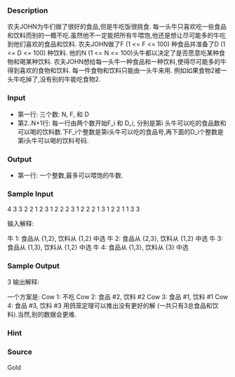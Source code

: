 
### Description
农夫JOHN为牛们做了很好的食品,但是牛吃饭很挑食. 每一头牛只喜欢吃一些食品和饮料而别的一概不吃.虽然他不一定能把所有牛喂饱,他还是想让尽可能多的牛吃到他们喜欢的食品和饮料. 农夫JOHN做了F (1 <= F <= 100) 种食品并准备了D (1 <= D <= 100) 种饮料. 他的N (1 <= N <= 100)头牛都以决定了是否愿意吃某种食物和喝某种饮料. 农夫JOHN想给每一头牛一种食品和一种饮料,使得尽可能多的牛得到喜欢的食物和饮料. 每一件食物和饮料只能由一头牛来用. 例如如果食物2被一头牛吃掉了,没有别的牛能吃食物2. 
### Input
* 第一行: 三个数: N, F, 和 D 
* 第2..N+1行: 每一行由两个数开始F_i 和 D_i, 分别是第i 头牛可以吃的食品数和可以喝的饮料数.下F_i个整数是第i头牛可以吃的食品号,再下面的D_i个整数是第i头牛可以喝的饮料号码.
### Output
* 第一行: 一个整数,最多可以喂饱的牛数. 
### Sample Input
4 3 3
2 2 1 2 3 1
2 2 2 3 1 2
2 2 1 3 1 2
2 1 1 3 3

输入解释:

牛 1:  食品从 {1,2}, 饮料从 {1,2} 中选
牛 2:  食品从 {2,3}, 饮料从 {1,2} 中选
牛 3:  食品从 {1,3}, 饮料从 {1,2} 中选
牛 4:  食品从 {1,3}, 饮料从 {3} 中选

### Sample Output
3
输出解释:

一个方案是:
Cow 1: 不吃
Cow 2: 食品 #2, 饮料 #2
Cow 3: 食品 #1, 饮料 #1
Cow 4: 食品 #3, 饮料 #3
用鸽笼定理可以推出没有更好的解 (一共只有3总食品和饮料).当然,别的数据会更难.
### Hint

### Source
Gold